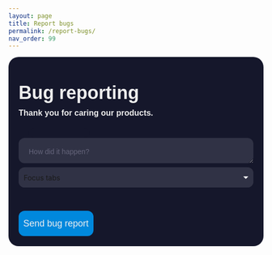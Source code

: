 ```yaml
---
layout: page
title: Report bugs
permalink: /report-bugs/
nav_order: 99
---
```



<style>
.form {
  background-color: #15172b;
  border-radius: 20px;
  box-sizing: border-box;
  padding: 20px;
}

.title {
  color: #eee;
  font-family: sans-serif;
  font-size: 36px;
  font-weight: 600;
  margin-top: 30px;
}

.subtitle {
  color: #eee;
  font-family: sans-serif;
  font-size: 16px;
  font-weight: 600;
  margin-top: 10px;
}

.input-container {
  height: 50px;
  position: relative;
  width: 100%;
}

.ic1 {
  margin-top: 40px;
}

.ic2 {
  margin-top: 30px;
}

.input {
  background-color: #303245;
  border-radius: 12px;
  border: 0;
  box-sizing: border-box;
  color: #eee;
  font-size: 18px;
  height: 100%;
  outline: 0;
  padding: 16px 16px 0;
  width: 100%;
}

.cut {
  background-color: #15172b;
  border-radius: 10px;
  height: 20px;
  left: 20px;
  position: absolute;
  top: -20px;
  transform: translateY(0);
  transition: transform 200ms;
  width: 120px;
}

.cut-short {
  width: 50px;
}

.input:focus ~ .cut,
.input:not(:placeholder-shown) ~ .cut {
  transform: translateY(8px);
}

.placeholder {
  color: #65657b;
  font-family: sans-serif;
  left: 20px;
  line-height: 14px;
  pointer-events: none;
  position: absolute;
  transform-origin: 0 50%;
  transition: transform 200ms, color 200ms;
  top: 20px;
}

.input:focus ~ .placeholder,
.input:not(:placeholder-shown) ~ .placeholder {
  transform: translateY(-30px) translateX(10px) scale(0.75);
}

.input:not(:placeholder-shown) ~ .placeholder {
  color: #808097;
}

.input:focus ~ .placeholder {
  color: #dc2f55;
}

.submit {
  background-color: #08d;
  border-radius: 12px;
  border: 0;
  box-sizing: border-box;
  color: #eee;
  cursor: pointer;
  font-size: 18px;
  height: 50px;
  margin-top: 38px;
  text-align: center;
  padding-left: 2%;
  padding-right: 2%;
}

.submit:active {
  background-color: #06b;
}

/* Select : start */
.select {
  display:flex;
  flex-direction: column;
  position:relative;
  height:40px;
  margin: 8px 0 8px 0;
}

.option {
  padding:0 30px 0 10px;
  min-height:40px;
  display:flex;
  align-items:center;
  background:#303245;
  border-top:#222 solid 1px;
  position:absolute;
  top:0;
  width: 100%;
  pointer-events:none;
  order:2;
  z-index:1;
  transition:background .4s ease-in-out;
  box-sizing:border-box;
  overflow:hidden;
  white-space:nowrap;
  border-radius: 12px;
}

.option:hover {
  background:#303245;
}

.select:focus .option {
  position:relative;
  pointer-events:all;
}

input {
  opacity:0;
  position:absolute;
  left:-99999px;
}

input:checked + label {
  order: 1;
  z-index:2;
  background:#303245;
  border-top:none;
  position:relative;
}

input:checked + label:after {
  content:'';
  width: 0; 
	height: 0; 
	border-left: 5px solid transparent;
	border-right: 5px solid transparent;
	border-top: 5px solid white;
  position:absolute;
  right:10px;
  top:calc(50% - 2.5px);
  pointer-events:none;
  z-index:3;
}

input:checked + label:before {
  position:absolute;
  right:0;
  height: 40px;
  width: 40px;
  content: '';
  background:#303245;
}
/* Select : end */
</style>

<form class="form mx-auto width-90" id="form">
    <div class="title">Bug reporting</div>
    <div class="subtitle">Thank you for caring our products.</div>
    <div class="input-container ic1">
        <textarea id="description" class="input" placeholder=" "></textarea>
        <div class="cut"></div>
        <label class="placeholder">How did it happen?</label>
    </div>
    <div class="select" tabindex="1">
        <input class="apps" type="radio" value="Focus tabs" id="opt1" name="apps" checked>
        <label for="opt1" class="option">Focus tabs</label>
        <input class="apps" type="radio" value="Lazy chatters" id="opt2" name="apps">
        <label for="opt2" class="option">Lazy chatters</label>
    </div>
    <button type="submit" class="submit">Send bug report</button>
</form>

<script >
let url = "https://docs.google.com/forms/d/e/1FAIpQLSe5EfFcLfAzT2zGUK46bmd53OmnyGtzr1DXR4aa51j0qcREMA/formResponse";
let form = document.querySelector("#form");
form.addEventListener("submit", (e)=>{
    e.preventDefault();
    fetch(url,{
        method: "POST",
        mode: "no-cors",
        header:{
            'Content-Type': 'application/json'
            },
        body: getInputData()
    })
    .then(data=>{
        window.location.href = "/bug-report-sent";
    })
});
function getInputData(){
    let dataToPost = new FormData();
    let desctiption = document.querySelector("#description").value;
    dataToPost.append("entry.2087769879", desctiption);
    let apps = document.querySelectorAll(".apps:checked")[0].value;
    dataToPost.append("entry.417405081", apps);
    return dataToPost;
}
</script>